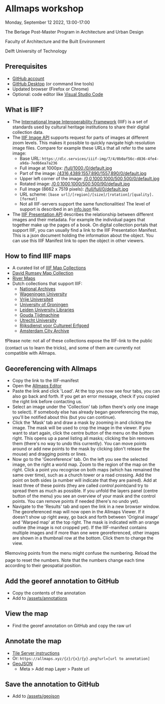 # Allmaps workshop
Monday, September 12 2022, 13:00-17:00

The Berlage Post-Master Program in Architecture and Urban Design

Faculty of Architecture and the Built Environment

Delft University of Technology

## Prerequisites
- [GitHub account](https://github.com)
- [GitHub Desktop](https://desktop.github.com) (or command line tools)
- Updated browser (Firefox or Chrome)
- Optional: code editor like [Visual Studio Code](https://code.visualstudio.com)

## What is IIIF?
- The [International Image Interoperability Framework](https://iiif.io) (IIIF) is a set of standards used by cultural heritage institutions to share their digital collection data.
- The [IIIF Image API](https://iiif.io/api/image/3.0/) supports request for parts of images at different zoom levels. This makes it possible to quickly navigate high resolution image files. Compare for example these URLs that all refer to the same image:
  - Base URL: `https://dlc.services/iiif-img/7/4/0b0af56c-d836-4fe4-a9da-7ed66ea7a236`
  - Full image at 1000px: [/full/1000,/0/default.jpg](https://dlc.services/iiif-img/7/4/0b0af56c-d836-4fe4-a9da-7ed66ea7a236/full/1000,/0/default.jpg)
  - Part of the image: [/4316,4389,1557,890/1557,890/0/default.jpg](https://dlc.services/iiif-img/7/4/0b0af56c-d836-4fe4-a9da-7ed66ea7a236/4316,4389,1557,890/1557,890/0/default.jpg)
  - Upper left corner of the image: [/0,0,1000,1000/500,500/0/default.jpg](https://dlc.services/iiif-img/7/4/0b0af56c-d836-4fe4-a9da-7ed66ea7a236/0,0,1000,1000/500,500/0/default.jpg)
  - Rotated image: [/0,0,1000,1000/500,500/90/default.jpg](https://dlc.services/iiif-img/7/4/0b0af56c-d836-4fe4-a9da-7ed66ea7a236/0,0,1000,1000/500,500/90/default.jpg)
  - Full image (8662 x 7519 pixels): [/full/full/0/default.jpg](https://dlc.services/iiif-img/7/4/0b0af56c-d836-4fe4-a9da-7ed66ea7a236/full/full/0/default.jpg)
  - URL scheme: `[base url]/[region]/[size]/[rotation]/[quality].[format]`
  - Not all IIIF-servers support the same functionalities! The level of support is described in an [info.json](https://dlc.services/iiif-img/7/4/0b0af56c-d836-4fe4-a9da-7ed66ea7a236/info.json) file.
- The [IIIF Presentation API](https://iiif.io/api/presentation/3.0/) describes the relationship between different images and their metadata. For example the individual pages that together make up the pages of a book. On digital collection portals that support IIIF, you can usually find a link to the IIIF Presentation Manifest. This is a json document holding the information about the object. You can use this IIIF Manifest link to open the object in other viewers.

## How to find IIIF maps
- A curated list of [IIIF Map Collections](https://observablehq.com/@bertspaan/iiif-map-collections?collection=@bertspaan/allmaps)
- [David Rumsey Map Collection](https://www.davidrumsey.com)
- [River Maps](https://github.com/theberlage/river-maps)
- Dutch collections that support IIIF:
  - [National Archives](https://www.nationaalarchief.nl/onderzoeken/zoeken?activeTab=maps&rm=gallery)
  - [Wageningen University](https://images.wur.nl/digital/search/searchterm/map/field/type/mode/exact/conn/and)
  - [Vrije Universiteit](https://vu.contentdm.oclc.org/digital/collection/krt/search)
  - [University of Groningen](https://facsimile.ub.rug.nl/digital/collection/Kaarten/search)
  - [Leiden University Libraries](https://digitalcollections.universiteitleiden.nl/search?type=dismax&islandora_solr_search_navigation=1&f%5B0%5D=RELS_EXT_isMemberOfCollection_uri_ms:%22info%5C:fedora%5C/collection%5C:ubl_maps%22&f%5B1%5D=fedora_datastreams_ms:MANIFEST)
  - [Gouda Tijdmachine](https://www.goudatijdmachine.nl/data/collection/ark:/60537/bb25wx)
  - [Utrecht University](https://www.uu.nl/en/special-collections/collections/maps-and-atlases)
  - [Rijksdienst voor Cultureel Erfgoed](https://beeldbank.cultureelerfgoed.nl/)
  - [Amsterdam City Archive](https://archief.amsterdam/beeldbank/?mode=gallery&view=horizontal&sort=random%7B1656067417757%7D%20asc)
   
❗Please note: not all of these collections expose the IIIF-link to the public (contact us to learn the tricks), and some of them are currently not compatible with Allmaps.

## Georeferencing with Allmaps
- Copy the link to the IIIF-manifest
- Open the [Allmaps Editor](https://editor.allmaps.org)
- Paste the link and click 'Load'. At the top you now see four tabs, you can also go back and forth. If you get an error message, check if you copied the right link before contacting us.
- Select an image under the 'Collection' tab (often there's only one image to select). If somebody else has already began georeferencing the map, you'll be notified about this (but you can continue).
- Click the 'Mask' tab and draw a mask by zooming in and clicking the image. The mask will be used to crop the image in the viewer. If you want to start again, click the centre button of the menu on the bottom right. This opens up a panel listing all masks; clicking the bin removes them (there's no way to undo this currently). You can move points around or add new points to the mask by clicking (don't release the mouse) and dragging points or lines.
- Now go to the 'Georeference' tab. On the left you see the selected image, on the right a world map. Zoom to the region of the map on the right. Click a point you recognise on both maps (which has remained the same over time), such as a church tower or a road crossing. Add the point on both sides (a number will indicate that they are paired). Add at least three of these points (they are called *control points*)and try to spread them as much as possible. If you unfold the layers panel (centre button of the menu) you see an overview of your mask and the control points. You can remove points if needed (there's no undo yet).
- Navigate to the 'Results' tab and open the link in a new browser window. The georeferenced map will now open in the Allmaps Viewer. If it doesn't show up right away, go back and forth between 'Original image' and 'Warped map' at the top right. The mask is indicated with an orange outline (the image is not cropped yet). If the IIIF-manifest contains multiple images and if more than one were georeferenced, other images are shown in a thumbnail row at the bottom. Click them to change the view.

❗Removing points from the menu might confuse the numbering. Reload the page to reset the numbers. Note that the numbers change each time according to their geospatial position.

## Add the georef annotation to GitHub
- Copy the contents of the annotation
- Add to [/assets/annotations](https://github.com/theberlage/allmaps-workshop/tree/main/assets/annotations)

## View the map
- Find the georef annotation on GitHub and copy the raw url

## Annotate the map
- [Tile Server instructions](https://observablehq.com/@bertspaan/allmaps-tile-server)
- Or: `https://allmaps.xyz/{z}/{x}/{y}.png?url=[url to annotation]`
- [GeoJSON](http://geojson.io)
  - Meta > Add map Layer > Paste url

## Save the annotation to GitHub
- Add to [/assets/geojson](https://github.com/theberlage/allmaps-workshop/tree/main/assets/geojson)
